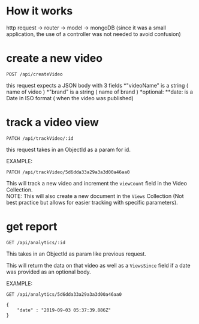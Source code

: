 # How it works

http request -> router -> model -> mongoDB
(since it was a small application, the use of a controller was not needed to avoid confusion)

# create a new video

<pre><code>POST /api/createVideo
</code></pre>

this request expects a JSON body with 3 fields
	*"videoName" is a string ( name of video )
	*"brand" is a string ( name of brand )
	*optional: 
		**date: is a Date in ISO format ( when the video was published)
		
# track a video view

<pre><code>PATCH /api/trackVideo/:id</code></pre>

this request takes in an ObjectId as a param for id.  

EXAMPLE:  

<pre><code>PATCH /api/trackVideo/5d6dda33a29a3a3d00a46aa0</code></pre>  

This will track a new video and increment the `viewCount` field in the Video Collection.  
NOTE: This will also create a new document in the `Views` Collection (Not best practice but allows for easier tracking with specific parameters).  

# get report

<pre><code>GET /api/analytics/:id</code></pre>  

This takes in an ObjectId as param like previous request. 

This will return the data on that video as well as a `ViewsSince` field if a date was provided as an optional body.  

EXAMPLE:  
<pre><code>GET /api/analytics/5d6dda33a29a3a3d00a46aa0</code></pre>  

<pre><code>{
	"date" : "2019-09-03 05:37:39.886Z"
}</code></pre>  

